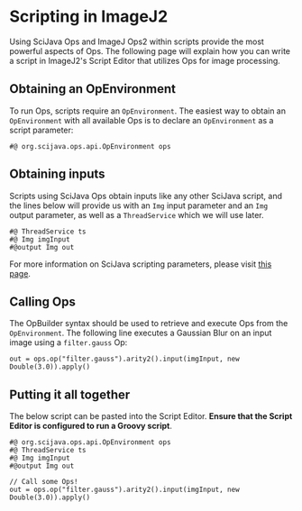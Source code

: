 # Scripting in ImageJ2

Using SciJava Ops and ImageJ Ops2 within scripts provide the most powerful aspects of Ops. The following page will explain how you can write a script in ImageJ2's Script Editor that utilizes Ops for image processing.

## Obtaining an OpEnvironment

To run Ops, scripts require an `OpEnvironment`. The easiest way to obtain an `OpEnvironment` with all available Ops is to declare an `OpEnvironment` as a script parameter:

```text
#@ org.scijava.ops.api.OpEnvironment ops
```

## Obtaining inputs

Scripts using SciJava Ops obtain inputs like any other SciJava script, and the lines below will provide us with an `Img` input parameter and an `Img` output parameter, as well as a `ThreadService` which we will use later.

```text
#@ ThreadService ts
#@ Img imgInput
#@output Img out
```

For more information on SciJava scripting parameters, please visit [this page](https://imagej.net/scripting/parameters).

## Calling Ops

The OpBuilder syntax should be used to retrieve and execute Ops from the `OpEnvironment`. The following line executes a Gaussian Blur on an input image using a `filter.gauss` Op:
```text
out = ops.op("filter.gauss").arity2().input(imgInput, new Double(3.0)).apply()
```

## Putting it all together

The below script can be pasted into the Script Editor. **Ensure that the Script Editor is configured to run a Groovy script**.

```text
#@ org.scijava.ops.api.OpEnvironment ops
#@ ThreadService ts
#@ Img imgInput
#@output Img out

// Call some Ops!
out = ops.op("filter.gauss").arity2().input(imgInput, new Double(3.0)).apply()
```
